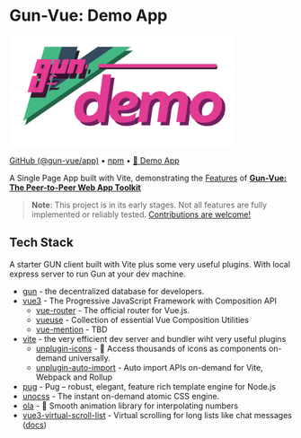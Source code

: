 # Gun-Vue: Demo App

<img src="https://raw.githubusercontent.com/DeFUCC/gun-vue/main/app/public/media/svg/demo.svg" alt="@gun-vue demo logo" width="400" />

[GitHub (@gun-vue/app)](https://github.com/DeFUCC/gun-vue/tree/main/app) •
[npm](https://www.npmjs.com/package/@gun-vue/app) •
[📱 Demo App](https://gun-vue.js.org/app)

A Single Page App built with Vite, demonstrating the [Features](https://github.com/DeFUCC/gun-vue/tree/main/src) of [**Gun-Vue: The Peer-to-Peer Web App Toolkit**](https://github.com/DeFUCC/gun-vue)

> **Note**: This project is in its early stages. Not all features are fully implemented or reliably tested. [Contributions are welcome!](https://github.com/DeFUCC/gun-vue/tree/master)

## Tech Stack

A starter GUN client built with Vite plus some very useful plugins. With local express server to run Gun at your dev machine.

- [gun](https://gun.eco/) - the decentralized database for developers.
- [vue3](https://v3.vuejs.org/) - The Progressive
  JavaScript Framework with Composition API
  - [vue-router](https://next.router.vuejs.org) - The official router for Vue.js.
  - [vueuse](https://vueuse.org) - Collection of essential Vue Composition Utilities
  - [vue-mention](https://vue-mention.netlify.app/) - TBD
- [vite](https://vitejs.dev) - the very efficient dev server and bundler wiht very useful plugins
  - [unplugin-icons](https://github.com/antfu/unplugin-icons) - 🤹 Access thousands of icons as components on-demand universally.
  - [unplugin-auto-import](https://github.com/antfu/unplugin-auto-import) - Auto import APIs on-demand for Vite, Webpack and Rollup
- [pug](https://pugjs.org) - Pug – robust, elegant, feature rich template engine for Node.js
- [unocss](https://github.com/unocss/unocss) - The instant on-demand atomic CSS engine.
- [ola](https://github.com/franciscop/ola) - 🌊 Smooth animation library for interpolating numbers
- [vue3-virtual-scroll-list](https://github.com/reactjser/vue3-virtual-scroll-list) - Virtual scrolling for long lists like chat messages ([docs](https://vue3-virtual-scroll-list-examples-xi.vercel.app/#/))
